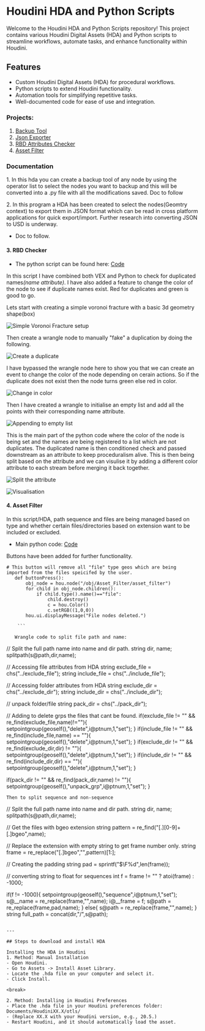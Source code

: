 # Houdini HDA and Python Scripts

Welcome to the Houdini HDA and Python Scripts repository! This project contains various Houdini Digital Assets (HDA) and Python scripts to streamline workflows, automate tasks, and enhance functionality within Houdini.

## Features
- Custom Houdini Digital Assets (HDA) for procedural workflows.
- Python scripts to extend Houdini functionality.
- Automation tools for simplifying repetitive tasks.
- Well-documented code for ease of use and integration.

<break>

### Projects:
1. [Backup Tool](#backupTool)
2. [Json Exporter](#jsonExporter)
3. [RBD Attributes Checker](#rbd-checker)
4. [Asset Filter](#asset-filter)



### Documentation
<a id="backupTool">1. In this hda you can create a backup tool of any node by using the operator list to select the nodes you want to backup and this will be converted into a .py file with all the modifications saved. Doc to follow

<a id="jsonExporter">2. In this program a HDA has been created to select the nodes(Geomtry context) to export them in JSON format which can be read in cross platform applications for quick export/import. Further research into converting JSON to USD is underway.</a>
   - Doc to follow.

#### 3. RBD Checker

+ The python script can be found here: [Code](https://github.com/VarishtRaheja/Houdini-Pipeline-Dev/blob/main/Scripts/RBD_Check.py)

<a id="rbd-checker">In this script I have combined both VEX and Python to check for duplicated names<i>(name attribute)</i>. I have also added a feature to change the color of the node to see if duplicate names exist. Red for duplicates and green is good to go.
   <p> Lets start with creating a simple voronoi fracture with a basic 3d geometry shape(box)
   
   ![Simple Voronoi Fracture setup](./images/rbd-checker/Task3.jpg)

   Then create a wrangle node to manually "fake" a duplication by doing the following.

   ![Create a duplicate](./images/rbd-checker/Task4.jpg)

   I have bypassed the wrangle node here to show you that we can create an event to change the color of the node depending on cerain actions. So if the duplicate does not exist then the node turns green else red in color.

   ![Change in color](./images/rbd-checker/Task5.jpg)

   Then I have created a wrangle to initialise an empty list and add all the points with their corresponding name attribute.

   ![Appending to empty list](./images/rbd-checker/Task6.jpg)

   This is the main part of the python code where the color of the node is being set and the names are being registered to a list which are not duplicates. The duplicated name is then conditioned check and passed downstream as an attribute to keep proceduralism alive. This is then being split based on the attribute and we can visulise it by adding a different color attribute to each stream before merging it back together.

   ![Split the attribute](./images/rbd-checker/Task7.jpg)

   ![Visualisation](./images/rbd-checker/Task9.jpg)

#### 4. Asset Filter
<a id=asset-filter> In this script/HDA, path sequence and files are being managed based on type and whether certain files/directories based on extension want to be included or excluded.</a>

+ Main python code: [Code](https://github.com/VarishtRaheja/Houdini-Pipeline-Dev/blob/main/Scripts/Asset_Filter.py)

<break>
   
Buttons have been added for further functionality.

```
# This button will remove all "file" type geos which are being imported from the files speicifed by the user.
   def buttonPress():
       obj_node = hou.node("/obj/Asset_Filter/asset_filter")
       for child in obj_node.children():
           if child.type().name()=="file":
               child.destroy()
               c = hou.Color()
               c.setRGB((1,0,0))
       hou.ui.displayMessage("File nodes deleted.")

    ```

   Wrangle code to split file path and name:

```
// Split the full path name into name and dir path.
string dir, name;
splitpath(s@path,dir,name);

// Accessing file attributes from HDA
string exclude_file = chs("../exclude_file");
string include_file = chs("../include_file");

// Accessing folder attributes from HDA
string exclude_dir = chs("../exclude_dir");
string include_dir = chs("../include_dir");

// unpack folder/file
string pack_dir = chs("../pack_dir");

// Adding to delete grps the files that cant be found.
if(exclude_file != "" && re_find(exclude_file,name)!=""){
    setpointgroup(geoself(),"delete",i@ptnum,1,"set");
}
if(include_file != "" && re_find(include_file,name) == ""){
    setpointgroup(geoself(),"delete",i@ptnum,1,"set");
}
if(exclude_dir != "" && re_find(exclude_dir,dir) != ""){
    setpointgroup(geoself(),"delete",i@ptnum,1,"set");
}
if(include_dir != "" && re_find(include_dir,dir) == ""){
    setpointgroup(geoself(),"delete",i@ptnum,1,"set");
}

if(pack_dir != "" && re_find(pack_dir,name) != ""){
    setpointgroup(geoself(),"unpack_grp",i@ptnum,1,"set");
}

``` 
Then to split sequence and non-sequence

```
   // Split the full path name into name and dir path.
   string dir, name;
   splitpath(s@path,dir,name);

   // Get the files with bgeo extension
   string pattern = re_find("[\.][0-9]+[\.]bgeo",name);

   // Replace the extension with empty string to get frame number only.
   string frame = re_replace("[\.]bgeo","",pattern)[1:];

   // Creating the padding
   string pad = sprintf("\$\F%d",len(frame));

   // converting string to float for sequences
   int f = frame != "" ? atoi(frame) : -1000;

   if(f != -1000){
       setpointgroup(geoself(),"sequence",i@ptnum,1,"set");
       s@__name = re_replace(frame,"",name);
       i@__frame = f;
       s@path = re_replace(frame,pad,name);
   } else{
       s@path = re_replace(frame,"",name);
   }
   string full_path = concat(dir,"/",s@path);

```

---

## Steps to download and install HDA

Installing the HDA in Houdini
1. Method: Manual Installation
- Open Houdini.
- Go to Assets -> Install Asset Library.
- Locate the .hda file on your computer and select it.
- Click Install.

<break>

2. Method: Installing in Houdini Preferences
- Place the .hda file in your Houdini preferences folder:
Documents/HoudiniXX.X/otls/
- (Replace XX.X with your Houdini version, e.g., 20.5.)
- Restart Houdini, and it should automatically load the asset.

